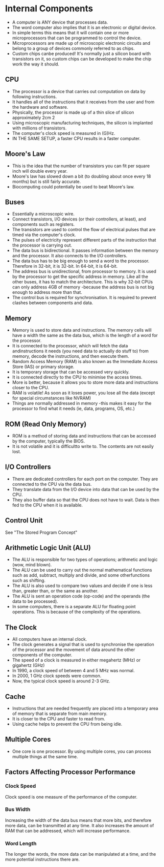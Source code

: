 # Internal Components #

- A computer is ANY device that processes data.
- The word computer also implies that it is an electronic or digital device.
- In simple terms this means that it will contain one or more microprocessors that can be programmed to control the device.
- Microprocessors are made up of microscopic electronic circuits and belong to a group of devices commonly referred to as chips.
- Custom chips canbe produced! It's normally just a silicon board with transistors on it, so custom chips can be developed to make the chip work the way it should.

## CPU ##

- The processor is a device that carries out computation on data by following instructions.
- It handles all of the instructions that it receives from the user and from the hardware and software.
- Physically, the processor is made up of a thin slice of silicon approximately 2cm 2
- Using microscopic manufacturing techniques, the silicon is implanted with millions of transistors.
- The computer's clock speed is measured in (G)Hz. 
- IN THE SAME SETUP, a faster CPU results in a faster computer.

## Moore's Law ##

- This is the idea that the number of transistors you can fit per square inch will double every year.
- Moore's law has slowed down a bit (to doubling about once every 18 months) but is still fairly accurate.
- Biocomputing could potentially be used to beat Moore's law.

## Buses ##

- Essentially a microscopic wire.
- Connect transistors, I/O devices (or their controllers, at least), and components such as registers.
- The transistors are used to control the flow of electrical pulses that are timed via the computer's clock.
- The pulses of electricity represent different parts of the instruction that the processor is carrying out.
- The data bus is bidirectional. It passes information between the memory and the processor. It also connects to the I/O controllers.
- The data bus has to be big enough to send a word to the processor. Therefore in 32-bit, it is 32-bit. In 64-bit, it is 64-bit.
- The address bus is unidirectional, from processor to memory. It is used by the processor to get the specific address in memory. Like all the other buses, it has to match the architecture. This is why 32-bit CPUs can only address 4GB of memory -because the address bus is not big enough to address more than that.
- The control bus is required for synchronisation. It is required to prevent clashes between components and data.

## Memory ##

- Memory is used to store data and instructions. The memory cells will have a width the same as the data bus, which is the length of a word for the processor.
- It is connected to the processor, which will fetch the data andinstructions it needs (you need data to actually do stuff to) from memory, decode the instructions, and then execute them.
- Random Access Memory (RAM) is also known as the Immediate Access Store (IAS) or primary storage.
- It is temporary storage that can be accessed very quickly.
- It is connected directly to the CPU to minimise the access times.
- More is better, because it allows you to store more data and instructions closer to the CPU.
- RAM is volatile! As soon as it loses power, you lose all the data (except for special circumstances like NVRAM)
- Things are normally addressed in memory -this makes it easy for the processor to find what it needs (ie, data, programs, OS, etc.)

## ROM (Read Only Memory) ##

- ROM is a method of storing data and instructions that can be accessed by the computer, typically the BIOS.
- It is not volatile and it is difficultto write to. The contents are not easily lost.

## I/O Controllers ##

- There are dedicated controllers for each port on the computer. They are connected to the CPU via the data bus.
- They translate data from the I/O device into data that can be used by the CPU.
- They also buffer data so that the CPU does not have to wait. Data is then fed to the CPU when it is available.

## Control Unit ##

See "The Stored Program Concept"

## Arithmetic Logic Unit (ALU) ##

- The ALU is responsible for two types of operations; arithmetic and logic (wow, mind blown).
- The ALU can be used to carry out the normal mathematical functions such as add, subtract, multiply and divide, and some otherfunctions such as shifting.
- The ALU is also used to compare two values and decide if one is less than, greater than, or the same as another.
- The ALU is sent an operation code (op-code) and the operands (the data to be processed).
- In some computers, there is a separate ALU for floating point operations. This is because of the complexity of the operations.

## The Clock ##

- All computers have an internal clock.
- The clock generates a signal that is used to synchronise the operation of the processor and the movement of data around the other components of the computer.
- The speed of a clock is measured in either megahertz (MHz) or gigahertz (GHz)
- In 1990, a clock speed of between 4 and 5 MHz was normal.
- In 2000, 1 GHz clock speeds were common.
- Now, the typical clock speed is around 2-3 GHz.

## Cache ##

- Instructions that are needed frequently are placed into a temporary area of memory that is separate from main memory.
- It is closer to the CPU and faster to read from.
- Using cache helps to prevent the CPU from being idle.

## Multiple Cores ##

- One core is one processor. By using multiple cores, you can process multiple things at the same time.

## Factors Affecting Processor Performance ##

### Clock Speed ###

Clock speed is one measure of the performance of the computer.

### Bus Width ###

Increasing the width of the data bus means that more bits, and therefore more data, can be transmitted at any time. It also increases the amount of RAM that can be addressed, which will increase performance.

### Word Length ###

The longer the words, the more data can be manipulated at a time, and the more potential instructions there are. 
